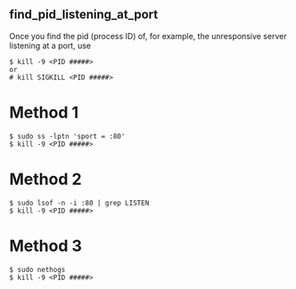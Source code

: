 ## find_pid_listening_at_port

Once you find the pid (process ID) of, for example, the unresponsive server listening at a port, 
use
```
$ kill -9 <PID #####>
or
# kill SIGKILL <PID #####>

```

# Method 1
```
$ sudo ss -lptn 'sport = :80'
$ kill -9 <PID #####>
```

# Method 2
```
$ sudo lsof -n -i :80 | grep LISTEN
$ kill -9 <PID #####>
```

# Method 3
```
$ sudo nethogs
$ kill -9 <PID #####>
```
